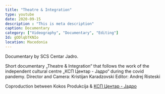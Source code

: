 ```yaml
---
title: "Theatre & Integration"
type: youtube
date: 2020-09-15
description : "This is meta description"
caption: Documentary
category: ["Videography", "Documentary", "Editing"]
Id: gODlqbTKNIo
location: Macedonia
---
```


Documentary by SCS Centar Jadro.

Short documentary „Theatre & Integration“ that follows the work of the independent cultural centre „КСП Центар - Јадро“ during the covid pandemy. 
           Director and Camera: Kristijan Karadzovski 
           Editor: Andrej Risteski

Coproduction between
Kokos Produkcija
&
[КСП Центар - Јадро](https://www.facebook.com/centarjadro)

